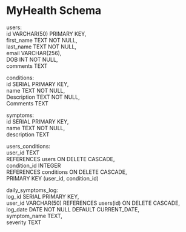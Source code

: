 # MyHealth Schema

  users: \
 id VARCHAR(50) PRIMARY KEY,\
 first_name TEXT NOT NULL,\
 last_name TEXT NOT NULL,\
 email VARCHAR(256),\
 DOB INT NOT NULL,\
 comments TEXT


  conditions: \
 id SERIAL PRIMARY KEY,\
 name TEXT NOT NULL,\
 Description TEXT NOT NULL,\
 Comments TEXT


  symptoms: \
 id SERIAL PRIMARY KEY,\
 name TEXT NOT NULL,\
 description TEXT 


 users_conditions: \
user_id TEXT\
REFERENCES users ON DELETE CASCADE,\
condition_id INTEGER\
REFERENCES conditions ON DELETE CASCADE,\
PRIMARY KEY (user_id, condition_id)



  daily_symptoms_log: \
 log_id SERIAL PRIMARY KEY,\
 user_id VARCHAR(50) REFERENCES users(id) ON DELETE CASCADE,\
 log_date DATE NOT NULL DEFAULT CURRENT_DATE,\
 symptom_name TEXT,\
 severity TEXT
